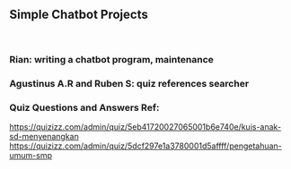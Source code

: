 ## Simple Chatbot Projects 
</br>

### Rian: writing a chatbot program, maintenance
### Agustinus A.R and Ruben S: quiz references searcher

### Quiz Questions and Answers Ref:
https://quizizz.com/admin/quiz/5eb41720027065001b6e740e/kuis-anak-sd-menyenangkan
https://quizizz.com/admin/quiz/5dcf297e1a3780001d5affff/pengetahuan-umum-smp
